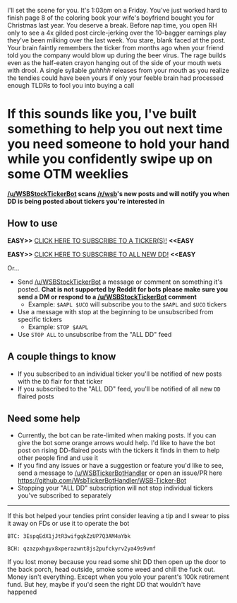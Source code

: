 I'll set the scene for you. It's 1:03pm on a Friday. You've just worked hard to finish page 8 of the coloring book your wife's boyfriend bought you for Christmas last year. You deserve a break. Before nap time, you open RH only to see a 4x gilded post circle-jerking over the 10-bagger earnings play they've been milking over the last week. You stare, blank faced at the post. Your brain faintly remembers the ticker from months ago when your friend told you the company would blow up during the beer virus. The rage builds even as the half-eaten crayon hanging out of the side of your mouth wets with drool. A single syllable _guhhhh_ releases from your mouth as you realize the tendies could have been yours if only your feeble brain had processed enough TLDRs to fool you into buying a call


# If this sounds like you, I've built something to help you out next time you need someone to hold your hand while you confidently swipe up on some OTM weeklies

**[/u/WSBStockTickerBot](https://www.reddit.com/user/WSBStockTickerBot) scans [/r/wsb](https://www.reddit.com/r/wallstreetbets/ "WSB")'s new posts and will notify you when DD is being posted about tickers you're interested in**

## How to use
**EASY>>** [CLICK HERE TO SUBSCRIBE TO A TICKER(S)!](https://np.reddit.com/message/compose/?to=WSBStockTickerBot&subject=Subcribe%20Me&message=You%27ll%20be%20subscribed%20to%20%24MSFT%20and%20%24AAPL%20as%20an%20example%0AType%20more%20tickers%20anywhere%20and%2For%20erase%20the%20line%20above%20if%20you%20don%27t%20want%20those) **<<EASY**

**EASY>>** [CLICK HERE TO SUBSCRIBE TO ALL NEW DD!](https://np.reddit.com/message/compose/?to=WSBStockTickerBot&subject=Subcribe%20Me&message=ALL%20DD) **<<EASY**

Or...

* Send [/u/WSBStockTickerBot](https://www.reddit.com/user/WSBStockTickerBot) a message or comment on something it's posted. **Chat is not supported by Reddit for bots please make sure you send a DM or respond to a [/u/WSBStockTickerBot](https://www.reddit.com/user/WSBStockTickerBot) comment**
  * Example: `$AAPL $UCO` will subscribe you to the `$AAPL` and `$UCO` tickers
* Use a message with stop at the beginning to be unsubscribed from specific tickers
  * Example: `STOP $AAPL`
* Use `STOP ALL` to unsubscribe from the "ALL DD" feed

## A couple things to know
* If you subscribed to an individual ticker you'll be notified of new posts with the `DD` flair for that ticker
* If you subscribed to the "ALL DD" feed, you'll be notified of all new `DD` flaired posts 

## Need some help
* Currently, the bot can be rate-limited when making posts. If you can give the bot some orange arrows would help. I'd like to have the bot post on rising DD-flaired posts with the tickers it finds in them to help other people find and use it
* If you find any issues or have a suggestion or feature you'd like to see, send a message to [/u/WSBTickerBotHandler](https://www.reddit.com/user/WSBTickerBotHandler) or open an issue/PR here https://github.com/WsbTickerBotHandler/WSB-Ticker-Bot
* Stopping your "ALL DD" subscription will not stop individual tickers you've subscribed to separately

---

If this bot helped your tendies print consider leaving a tip and I swear to piss it away on FDs or use it to operate the bot

`BTC: 3EspqEdX1jJtR3wifgqkZzUP7Q3AM4aYbk`

`BCH: qzazpxhgyx8xperazwnt8js2pufckyrv2ya49s9vmf`

If you lost money because you read some shit DD then open up the door to the back porch, head outside, smoke some weed and chill the fuck out. Money isn't everything. Except when you yolo your parent's 100k retirement fund. But hey, maybe if you'd seen the right DD that wouldn't have happened
